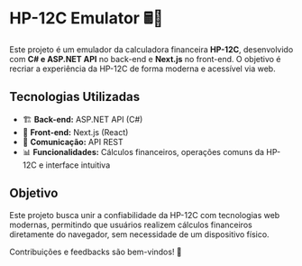 # **HP-12C Emulator** 🖩🚀  

Este projeto é um emulador da calculadora financeira **HP-12C**, desenvolvido com **C# e ASP.NET API** no back-end e **Next.js** no front-end. O objetivo é recriar a experiência da HP-12C de forma moderna e acessível via web.  

## **Tecnologias Utilizadas**  
- 🏗 **Back-end:** ASP.NET API (C#)  
- 🎨 **Front-end:** Next.js (React)  
- 🔄 **Comunicação:** API REST  
- 📊 **Funcionalidades:** Cálculos financeiros, operações comuns da HP-12C e interface intuitiva  

## **Objetivo**  
Este projeto busca unir a confiabilidade da HP-12C com tecnologias web modernas, permitindo que usuários realizem cálculos financeiros diretamente do navegador, sem necessidade de um dispositivo físico.  

Contribuições e feedbacks são bem-vindos! 🚀  
